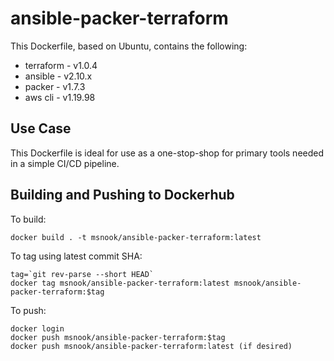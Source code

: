 # ansible-packer-terraform

This Dockerfile, based on Ubuntu, contains the following:
  
  * terraform  - v1.0.4
  * ansible    - v2.10.x
  * packer     - v1.7.3
  * aws cli    - v1.19.98

## Use Case

This Dockerfile is ideal for use as a one-stop-shop for primary tools needed in a simple CI/CD pipeline.

## Building and Pushing to Dockerhub

To build:

```
docker build . -t msnook/ansible-packer-terraform:latest
```

To tag using latest commit SHA:

```
tag=`git rev-parse --short HEAD`
docker tag msnook/ansible-packer-terraform:latest msnook/ansible-packer-terraform:$tag
```

To push:

```
docker login
docker push msnook/ansible-packer-terraform:$tag
docker push msnook/ansible-packer-terraform:latest (if desired)
```
